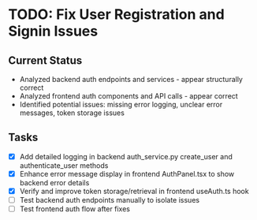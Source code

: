 # TODO: Fix User Registration and Signin Issues

## Current Status
- Analyzed backend auth endpoints and services - appear structurally correct
- Analyzed frontend auth components and API calls - appear correct
- Identified potential issues: missing error logging, unclear error messages, token storage issues

## Tasks
- [x] Add detailed logging in backend auth_service.py create_user and authenticate_user methods
- [x] Enhance error message display in frontend AuthPanel.tsx to show backend error details
- [x] Verify and improve token storage/retrieval in frontend useAuth.ts hook
- [ ] Test backend auth endpoints manually to isolate issues
- [ ] Test frontend auth flow after fixes
